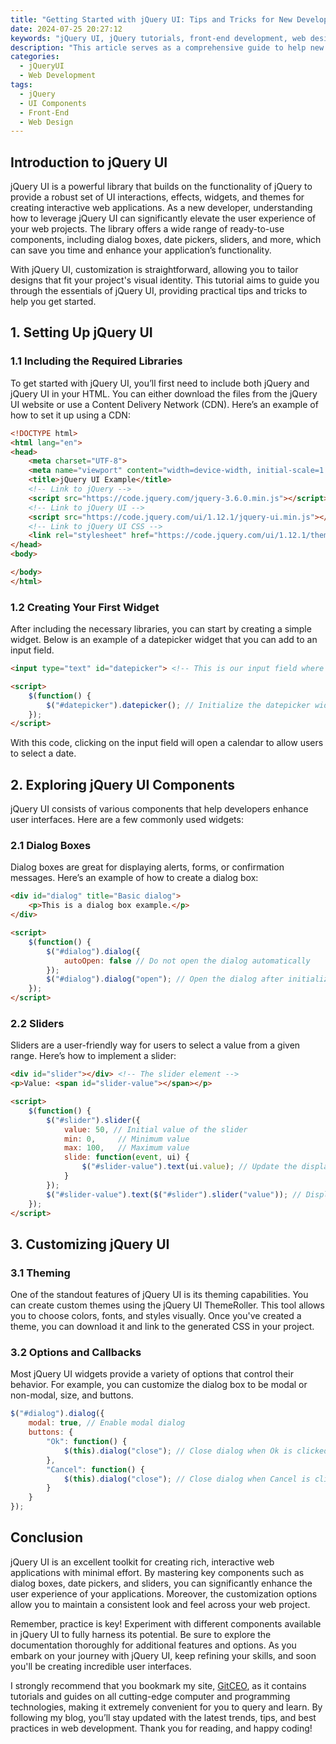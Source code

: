 ```yaml
---
title: "Getting Started with jQuery UI: Tips and Tricks for New Developers"
date: 2024-07-25 20:27:12
keywords: "jQuery UI, jQuery tutorials, front-end development, web design, user interface"
description: "This article serves as a comprehensive guide to help new developers get started with jQuery UI, focusing on practical tips, tricks, and examples. Learn how to effectively use jQuery UI components and widgets to enhance your web applications, including step-by-step instructions for integrating these powerful tools into your projects. By the end of this tutorial, you will gain valuable insights into utilizing jQuery UI for user interface creation, customization options, and best practices for effective web design."
categories:
  - jQueryUI
  - Web Development
tags:
  - jQuery
  - UI Components
  - Front-End
  - Web Design
---
```


## Introduction to jQuery UI

jQuery UI is a powerful library that builds on the functionality of jQuery to provide a robust set of UI interactions, effects, widgets, and themes for creating interactive web applications. As a new developer, understanding how to leverage jQuery UI can significantly elevate the user experience of your web projects. The library offers a wide range of ready-to-use components, including dialog boxes, date pickers, sliders, and more, which can save you time and enhance your application’s functionality. 

With jQuery UI, customization is straightforward, allowing you to tailor designs that fit your project's visual identity. This tutorial aims to guide you through the essentials of jQuery UI, providing practical tips and tricks to help you get started.

<!-- more -->

## 1. Setting Up jQuery UI

### 1.1 Including the Required Libraries

To get started with jQuery UI, you’ll first need to include both jQuery and jQuery UI in your HTML. You can either download the files from the jQuery UI website or use a Content Delivery Network (CDN). Here’s an example of how to set it up using a CDN:

```html
<!DOCTYPE html>
<html lang="en">
<head>
    <meta charset="UTF-8">
    <meta name="viewport" content="width=device-width, initial-scale=1.0">
    <title>jQuery UI Example</title>
    <!-- Link to jQuery -->
    <script src="https://code.jquery.com/jquery-3.6.0.min.js"></script>
    <!-- Link to jQuery UI -->
    <script src="https://code.jquery.com/ui/1.12.1/jquery-ui.min.js"></script>
    <!-- Link to jQuery UI CSS -->
    <link rel="stylesheet" href="https://code.jquery.com/ui/1.12.1/themes/base/jquery-ui.css">
</head>
<body>

</body>
</html>
```

### 1.2 Creating Your First Widget

After including the necessary libraries, you can start by creating a simple widget. Below is an example of a datepicker widget that you can add to an input field.

```html
<input type="text" id="datepicker"> <!-- This is our input field where the datepicker will appear -->

<script>
    $(function() {
        $("#datepicker").datepicker(); // Initialize the datepicker widget on the input field
    });
</script>
```

With this code, clicking on the input field will open a calendar to allow users to select a date. 

## 2. Exploring jQuery UI Components

jQuery UI consists of various components that help developers enhance user interfaces. Here are a few commonly used widgets:

### 2.1 Dialog Boxes

Dialog boxes are great for displaying alerts, forms, or confirmation messages. Here’s an example of how to create a dialog box:

```html
<div id="dialog" title="Basic dialog">
    <p>This is a dialog box example.</p>
</div>

<script>
    $(function() {
        $("#dialog").dialog({
            autoOpen: false // Do not open the dialog automatically
        });
        $("#dialog").dialog("open"); // Open the dialog after initializing
    });
</script>
```

### 2.2 Sliders

Sliders are a user-friendly way for users to select a value from a given range. Here’s how to implement a slider:

```html
<div id="slider"></div> <!-- The slider element -->
<p>Value: <span id="slider-value"></span></p>

<script>
    $(function() {
        $("#slider").slider({
            value: 50, // Initial value of the slider
            min: 0,     // Minimum value
            max: 100,   // Maximum value
            slide: function(event, ui) {
                $("#slider-value").text(ui.value); // Update the displayed value
            }
        });
        $("#slider-value").text($("#slider").slider("value")); // Display the initial value
    });
</script>
```

## 3. Customizing jQuery UI

### 3.1 Theming

One of the standout features of jQuery UI is its theming capabilities. You can create custom themes using the jQuery UI ThemeRoller. This tool allows you to choose colors, fonts, and styles visually. Once you've created a theme, you can download it and link to the generated CSS in your project.

### 3.2 Options and Callbacks

Most jQuery UI widgets provide a variety of options that control their behavior. For example, you can customize the dialog box to be modal or non-modal, size, and buttons.

```javascript
$("#dialog").dialog({
    modal: true, // Enable modal dialog
    buttons: {
        "Ok": function() {
            $(this).dialog("close"); // Close dialog when Ok is clicked
        },
        "Cancel": function() {
            $(this).dialog("close"); // Close dialog when Cancel is clicked
        }
    }
});
```

## Conclusion

jQuery UI is an excellent toolkit for creating rich, interactive web applications with minimal effort. By mastering key components such as dialog boxes, date pickers, and sliders, you can significantly enhance the user experience of your applications. Moreover, the customization options allow you to maintain a consistent look and feel across your web project.

Remember, practice is key! Experiment with different components available in jQuery UI to fully harness its potential. Be sure to explore the documentation thoroughly for additional features and options. As you embark on your journey with jQuery UI, keep refining your skills, and soon you'll be creating incredible user interfaces.

I strongly recommend that you bookmark my site, [GitCEO](https://gitceo.com), as it contains tutorials and guides on all cutting-edge computer and programming technologies, making it extremely convenient for you to query and learn. By following my blog, you’ll stay updated with the latest trends, tips, and best practices in web development. Thank you for reading, and happy coding!